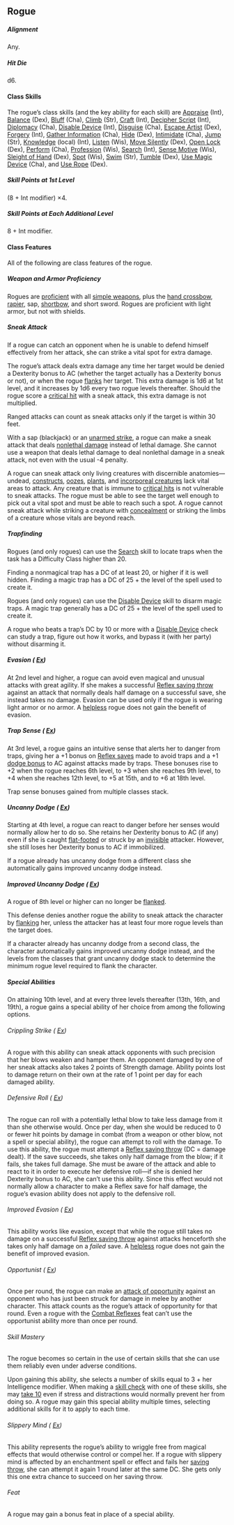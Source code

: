 ## Rogue

##### Alignment

Any.

##### Hit Die

d6.

#### Class Skills

The rogue’s class skills (and the key ability for each skill) are [Appraise](/srd/skills/appraise.htm) (Int), [Balance](/srd/skills/balance.htm) (Dex), [Bluff](/srd/skills/bluff.htm) (Cha), [Climb](/srd/skills/climb.htm) (Str), [Craft](/srd/skills/craft.htm) (Int), [Decipher Script](/srd/skills/decipherScript.htm) (Int), [Diplomacy](/srd/skills/diplomacy.htm) (Cha), [Disable Device](/srd/skills/disableDevice.htm) (Int), [Disguise](/srd/skills/disguise.htm) (Cha), [Escape Artist](/srd/skills/escapeArtist.htm) (Dex), [Forgery](/srd/skills/forgery.htm) (Int), [Gather Information](/srd/skills/gatherInformation.htm) (Cha), [Hide](/srd/skills/hide.htm) (Dex), [Intimidate](/srd/skills/intimidate.htm) (Cha), [Jump](/srd/skills/jump.htm) (Str), [Knowledge](/srd/skills/knowledge.htm) (local) (Int), [Listen](/srd/skills/listen.htm) (Wis), [Move Silently](/srd/skills/moveSilently.htm) (Dex), [Open Lock](/srd/skills/openLock.htm) (Dex), [Perform](/srd/skills/perform.htm) (Cha), [Profession](/srd/skills/profession.htm) (Wis), [Search](/srd/skills/search.htm) (Int), [Sense Motive](/srd/skills/senseMotive.htm) (Wis), [Sleight of Hand](/srd/skills/sleightOfHand.htm) (Dex), [Spot](/srd/skills/spot.htm) (Wis), [Swim](/srd/skills/swim.htm) (Str), [Tumble](/srd/skills/tumble.htm) (Dex), [Use Magic Device](/srd/skills/useMagicDevice.htm) (Cha), and [Use Rope](/srd/skills/useRope.htm) (Dex).

##### Skill Points at 1st Level

(8 + Int modifier) ×4.

##### Skill Points at Each Additional Level

8 + Int modifier.

#### Class Features

All of the following are class features of the rogue.

##### Weapon and Armor Proficiency

Rogues are [proficient](/srd/combat/combatModifiers.htm#weaponArmorAndShieldProficiency) with all [simple weapons](/srd/equipment/weapons.htm#simpleMartialandExoticWeapons), plus the [hand crossbow](/srd/equipment/weapons.htm#crossbowHand), [rapier](/srd/equipment/weapons.htm#rapier), sap, [shortbow](/srd/equipment/weapons.htm#shortbow), and short sword. Rogues are proficient with light armor, but not with shields.

##### Sneak Attack

If a rogue can catch an opponent when he is unable to defend himself effectively from her attack, she can strike a vital spot for extra damage.

The rogue’s attack deals extra damage any time her target would be denied a Dexterity bonus to AC (whether the target actually has a Dexterity bonus or not), or when the rogue [flanks](/srd/combat/combatModifiers.htm#flanking) her target. This extra damage is 1d6 at 1st level, and it increases by 1d6 every two rogue levels thereafter. Should the rogue score a [critical hit](/srd/combat/actionsInCombat.htm#criticalHits) with a sneak attack, this extra damage is not multiplied.

Ranged attacks can count as sneak attacks only if the target is within 30 feet.

With a sap (blackjack) or an [unarmed strike](/srd/equipment/weapons.htm#unarmedStrike), a rogue can make a sneak attack that deals [nonlethal damage](/srd/combat/injuryandDeath.htm#nonlethalDamage) instead of lethal damage. She cannot use a weapon that deals lethal damage to deal nonlethal damage in a sneak attack, not even with the usual -4 penalty.

A rogue can sneak attack only living creatures with discernible anatomies—undead, [constructs](/srd/typesSubtypes.htm#constructType), [oozes](/srd/typesSubtypes.htm#oozeType), [plants](/srd/typesSubtypes.htm#plantType), and [incorporeal creatures](/srd/typesSubtypes.htm#incorporealSubtype) lack vital areas to attack. Any creature that is immune to [critical hits](/srd/combat/actionsInCombat.htm#criticalHits) is not vulnerable to sneak attacks. The rogue must be able to see the target well enough to pick out a vital spot and must be able to reach such a spot. A rogue cannot sneak attack while striking a creature with [concealment](/srd/combat/combatModifiers.htm#concealment) or striking the limbs of a creature whose vitals are beyond reach.

##### Trapfinding

Rogues (and only rogues) can use the [Search](/srd/skills/search.htm) skill to locate traps when the task has a Difficulty Class higher than 20.

Finding a nonmagical trap has a DC of at least 20, or higher if it is well hidden. Finding a magic trap has a DC of 25 + the level of the spell used to create it.

Rogues (and only rogues) can use the [Disable Device](/srd/skills/disableDevice.htm) skill to disarm magic traps. A magic trap generally has a DC of 25 + the level of the spell used to create it.

A rogue who beats a trap’s DC by 10 or more with a [Disable Device](/srd/skills/disableDevice.htm) check can study a trap, figure out how it works, and bypass it (with her party) without disarming it.

##### Evasion ( [Ex](/srd/specialAbilities.htm#extraordinaryAbilities))

At 2nd level and higher, a rogue can avoid even magical and unusual attacks with great agility. If she makes a successful [Reflex saving throw](/srd/combat/combatStatistics.htm#reflex) against an attack that normally deals half damage on a successful save, she instead takes no damage. Evasion can be used only if the rogue is wearing light armor or no armor. A [helpless](/srd/conditionSummary.htm#helpless) rogue does not gain the benefit of evasion.

##### Trap Sense ( [Ex](/srd/specialAbilities.htm#extraordinaryAbilities))

At 3rd level, a rogue gains an intuitive sense that alerts her to danger from traps, giving her a +1 bonus on [Reflex saves](/srd/combat/combatStatistics.htm#reflex) made to avoid traps and a +1 [dodge bonus](/srd/theBasics.htm#dodgeBonus) to AC against attacks made by traps. These bonuses rise to +2 when the rogue reaches 6th level, to +3 when she reaches 9th level, to +4 when she reaches 12th level, to +5 at 15th, and to +6 at 18th level.

Trap sense bonuses gained from multiple classes stack.

##### Uncanny Dodge ( [Ex](/srd/specialAbilities.htm#extraordinaryAbilities))

Starting at 4th level, a rogue can react to danger before her senses would normally allow her to do so. She retains her Dexterity bonus to AC (if any) even if she is caught [flat-footed](/srd/conditionSummary.htm#flatFooted) or struck by an [invisible](/srd/conditionSummary.htm#invisible) attacker. However, she still loses her Dexterity bonus to AC if immobilized.

If a rogue already has uncanny dodge from a different class she automatically gains improved uncanny dodge instead.

##### Improved Uncanny Dodge ( [Ex](/srd/specialAbilities.htm#extraordinaryAbilities))

A rogue of 8th level or higher can no longer be [flanked](/srd/combat/combatModifiers.htm#flanking).

This defense denies another rogue the ability to sneak attack the character by [flanking](/srd/combat/combatModifiers.htm#flanking) her, unless the attacker has at least four more rogue levels than the target does.

If a character already has uncanny dodge from a second class, the character automatically gains improved uncanny dodge instead, and the levels from the classes that grant uncanny dodge stack to determine the minimum rogue level required to flank the character.

##### Special Abilities

On attaining 10th level, and at every three levels thereafter (13th, 16th, and 19th), a rogue gains a special ability of her choice from among the following options.

###### Crippling Strike ( [Ex](/srd/specialAbilities.htm#extraordinaryAbilities))

A rogue with this ability can sneak attack opponents with such precision that her blows weaken and hamper them. An opponent damaged by one of her sneak attacks also takes 2 points of Strength damage. Ability points lost to damage return on their own at the rate of 1 point per day for each damaged ability.

###### Defensive Roll ( [Ex](/srd/specialAbilities.htm#extraordinaryAbilities))

The rogue can roll with a potentially lethal blow to take less damage from it than she otherwise would. Once per day, when she would be reduced to 0 or fewer hit points by damage in combat (from a weapon or other blow, not a spell or special ability), the rogue can attempt to roll with the damage. To use this ability, the rogue must attempt a [Reflex saving throw](/srd/combat/combatStatistics.htm#reflex) (DC = damage dealt). If the save succeeds, she takes only half damage from the blow; if it fails, she takes full damage. She must be aware of the attack and able to react to it in order to execute her defensive roll—if she is denied her Dexterity bonus to AC, she can’t use this ability. Since this effect would not normally allow a character to make a Reflex save for half damage, the rogue’s evasion ability does not apply to the defensive roll.

###### Improved Evasion ( [Ex](/srd/specialAbilities.htm#extraordinaryAbilities))

This ability works like evasion, except that while the rogue still takes no damage on a successful [Reflex saving throw](/srd/combat/combatStatistics.htm#reflex) against attacks henceforth she takes only half damage on a _failed_ save. A [helpless](/srd/conditionSummary.htm#helpless) rogue does not gain the benefit of improved evasion.

###### Opportunist ( [Ex](/srd/specialAbilities.htm#extraordinaryAbilities))

Once per round, the rogue can make an [attack of opportunity](/srd/combat/attacksOfOpportunity.htm) against an opponent who has just been struck for damage in melee by another character. This attack counts as the rogue’s attack of opportunity for that round. Even a rogue with the [Combat Reflexes](/srd/feats.htm#combatReflexes) feat can’t use the opportunist ability more than once per round.

###### Skill Mastery

The rogue becomes so certain in the use of certain skills that she can use them reliably even under adverse conditions.

Upon gaining this ability, she selects a number of skills equal to 3 + her Intelligence modifier. When making a [skill check](/srd/skills/usingSkills.htm#skillChecks) with one of these skills, she may [take 10](/srd/skills/usingSkills.htm#taking10) even if stress and distractions would normally prevent her from doing so. A rogue may gain this special ability multiple times, selecting additional skills for it to apply to each time.

###### Slippery Mind ( [Ex](/srd/specialAbilities.htm#extraordinaryAbilities))

This ability represents the rogue’s ability to wriggle free from magical effects that would otherwise control or compel her. If a rogue with slippery mind is affected by an enchantment spell or effect and fails her [saving throw](/srd/combat/combatStatistics.htm#savingThrows), she can attempt it again 1 round later at the same DC. She gets only this one extra chance to succeed on her saving throw.

###### Feat

A rogue may gain a bonus feat in place of a special ability.
